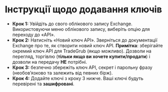 # **Інструкції щодо додавання ключів**
 - **Крок 1:** Увійдіть до свого облікового запису Exchange. Використовуючи меню облікового запису, виберіть опцію для переходу до «API». 
 - **Крок 2:** Натисніть «Новий ключ API». Зверніться до документації Exchange про те, як створити новий ключ API.
  **Примітка**: зберігайте окремий ключ API для TradeGrub (якщо можливо). Дозволи на перегляд, торгівлю (**тільки якщо ви хочете купити/продати**) і дозволи на передачу **НЕ** потрібні.
 - **Крок 3:** безпечно збережіть ключ API, секрет і парольну фразу (необов’язково та залежить від певних бірж).
 - **Крок 4:** Додайте ключі з кроку 3 нижче. Ваші ключі будуть перевірені та **зашифровані**.
